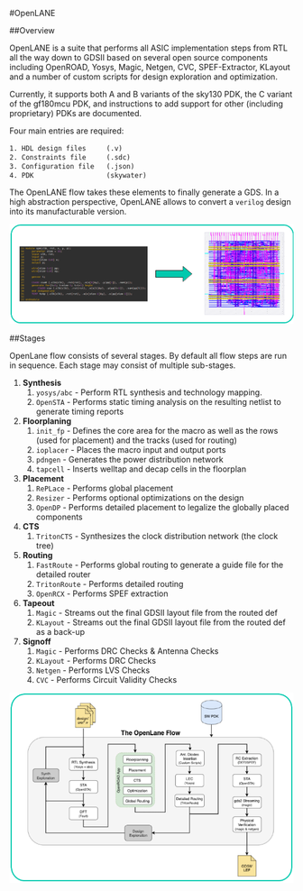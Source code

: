 #OpenLANE

##Overview

OpenLANE is a suite that performs all ASIC implementation steps from RTL all the way down to GDSII based on several open source components including OpenROAD, Yosys, Magic, Netgen, CVC, SPEF-Extractor, KLayout and a number of custom scripts for design exploration and optimization.

Currently, it supports both A and B variants of the sky130 PDK, the C variant of the gf180mcu PDK, and instructions to add support for other (including proprietary) PDKs are documented.

Four main entries are required: 

    1. HDL design files		(.v)
    2. Constraints file 	(.sdc)
    3. Configuration file	(.json)
    4. PDK 					(skywater)

The OpenLANE flow takes these elements to finally generate a GDS. In a high abstraction perspective, OpenLANE allows to convert a `verilog` design into its manufacturable version.

![RTL2GDS Image](https://github.com/saredabcar/tae_2023_ol/blob/main/docs/images/rtl2gds.png)

##Stages

OpenLane flow consists of several stages. By default all flow steps are run in sequence. Each stage may consist of multiple sub-stages.

1. **Synthesis**
    1. `yosys/abc` - Perform RTL synthesis and technology mapping.
    2. `OpenSTA` - Performs static timing analysis on the resulting netlist to generate timing reports
2. **Floorplaning**
    1. `init_fp` - Defines the core area for the macro as well as the rows (used for placement) and the tracks (used for routing)
    2. `ioplacer` - Places the macro input and output ports
    3. `pdngen` - Generates the power distribution network
    4. `tapcell` - Inserts welltap and decap cells in the floorplan
3. **Placement**
    1. `RePLace` - Performs global placement
    2. `Resizer` - Performs optional optimizations on the design
    3. `OpenDP` - Performs detailed placement to legalize the globally placed components
4. **CTS**
    1. `TritonCTS` - Synthesizes the clock distribution network (the clock tree)
5. **Routing**
    1. `FastRoute` - Performs global routing to generate a guide file for the detailed router
    2. `TritonRoute` - Performs detailed routing
    3. `OpenRCX` - Performs SPEF extraction
6. **Tapeout**
    1. `Magic` - Streams out the final GDSII layout file from the routed def
    2. `KLayout` - Streams out the final GDSII layout file from the routed def as a back-up
7. **Signoff**
    1. `Magic` - Performs DRC Checks & Antenna Checks
    2. `KLayout` - Performs DRC Checks
    3. `Netgen` - Performs LVS Checks
    4. `CVC` - Performs Circuit Validity Checks

![OpenLANE_flow_diagram](https://github.com/saredabcar/tae_2023_ol/blob/main/docs/images/openlane_flow_diagram.png)


